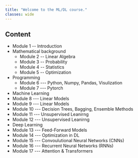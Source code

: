 ```yaml
---
title: "Welcome to the ML/DL course."
classes: wide
---
```


## Content
* Module 1 -- Introduction
* Mathematical background
  * Module 2 -- Linear Algebra
  * Module 3 -- Probability
  * Module 4 -- Statistics
  * Module 5 -- Optimization
* Programming
  * Module 6 --- Python, Numpy, Pandas, Visulization
  * Module 7 --- Pytorch
* Machine Learning
 * Module 8 --- Linear Models
 * Module 9 --- Linear Models
 * Module 10 --- Decision Trees, Bagging, Ensemble Methods
 * Module 11 --- Unsupervised Leanirng
 * Module 12 --- Unsupervised Leanirng
* Deep Learning
 * Module 13 --- Feed-Forward Models
 * Module 14 --- Optimization in DL
 * Module 15 --- Convoulutional Neural Networks (CNNs)
 * Module 16 --- Recurrent Neural Networks (RNNs)
 * Module 17 --- Attention & Transformers
